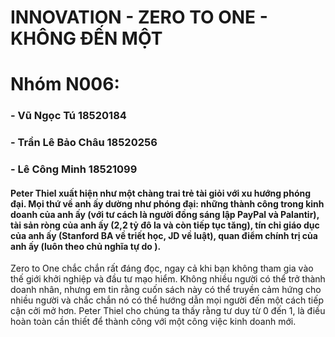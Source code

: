 # INNOVATION - ZERO TO ONE - KHÔNG ĐẾN MỘT

# Nhóm N006:
### - Vũ Ngọc Tú 18520184
### - Trần Lê Bảo Châu 18520256
### - Lê Công Minh 18521099

#### Peter Thiel xuất hiện như một chàng trai trẻ tài giỏi với xu hướng phóng đại. Mọi thứ về anh ấy dường như phóng đại: những thành công trong kinh doanh của anh ấy (với tư cách là người đồng sáng lập PayPal và Palantir), tài sản ròng của anh ấy (2,2 tỷ đô la và còn tiếp tục tăng), tín chỉ giáo dục của anh ấy (Stanford BA về triết học, JD về luật), quan điểm chính trị của anh ấy (luôn theo chủ nghĩa tự do ).
Zero to One chắc chắn rất đáng đọc, ngay cả khi bạn không tham gia vào thế giới khởi nghiệp và đầu tư mạo hiểm. Không nhiều người có thể trở thành doanh nhân, nhưng em tin rằng cuốn sách này có thể truyền cảm hứng cho nhiều người và chắc chắn nó có thể hướng dẫn mọi người đến một cách tiếp cận cởi mở hơn. Peter Thiel cho chúng ta thấy rằng tư duy từ 0 đến 1, là điều hoàn toàn cần thiết để thành công với một công việc kinh doanh mới.
